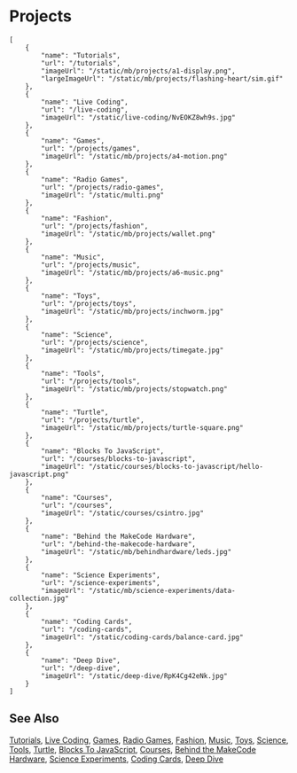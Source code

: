 # Projects

```codecard
[
    {
        "name": "Tutorials",
        "url": "/tutorials",
        "imageUrl": "/static/mb/projects/a1-display.png",
        "largeImageUrl": "/static/mb/projects/flashing-heart/sim.gif"
    },
    {
        "name": "Live Coding",
        "url": "/live-coding",
        "imageUrl": "/static/live-coding/NvEOKZ8wh9s.jpg"
    },
    {
        "name": "Games",
        "url": "/projects/games",
        "imageUrl": "/static/mb/projects/a4-motion.png"
    },
    {
        "name": "Radio Games",
        "url": "/projects/radio-games",
        "imageUrl": "/static/multi.png"
    },
    {
        "name": "Fashion",
        "url": "/projects/fashion",
        "imageUrl": "/static/mb/projects/wallet.png"
    },
    {
        "name": "Music",
        "url": "/projects/music",
        "imageUrl": "/static/mb/projects/a6-music.png"
    },
    {
        "name": "Toys",
        "url": "/projects/toys",
        "imageUrl": "/static/mb/projects/inchworm.jpg"
    },
    {
        "name": "Science",
        "url": "/projects/science",
        "imageUrl": "/static/mb/projects/timegate.jpg"
    },
    {
        "name": "Tools",
        "url": "/projects/tools",
        "imageUrl": "/static/mb/projects/stopwatch.png"
    },
    {
        "name": "Turtle",
        "url": "/projects/turtle",
        "imageUrl": "/static/mb/projects/turtle-square.png"
    },
    {
        "name": "Blocks To JavaScript",
        "url": "/courses/blocks-to-javascript",
        "imageUrl": "/static/courses/blocks-to-javascript/hello-javascript.png"
    },
    {
        "name": "Courses",
        "url": "/courses",
        "imageUrl": "/static/courses/csintro.jpg"
    },
    {
        "name": "Behind the MakeCode Hardware",
        "url": "/behind-the-makecode-hardware",
        "imageUrl": "/static/mb/behindhardware/leds.jpg"
    },
    {
        "name": "Science Experiments",
        "url": "/science-experiments",
        "imageUrl": "/static/mb/science-experiments/data-collection.jpg"
    },
    {
        "name": "Coding Cards",
        "url": "/coding-cards",
        "imageUrl": "/static/coding-cards/balance-card.jpg"
    },
    {
        "name": "Deep Dive",
        "url": "/deep-dive",
        "imageUrl": "/static/deep-dive/RpK4Cg42eNk.jpg"
    }
]
```

## See Also

[Tutorials](/tutorials),
[Live Coding](/live-coding),
[Games](/projects/games),
[Radio Games](/projects/radio-games),
[Fashion](/projects/fashion),
[Music](/projects/music),
[Toys](/projects/toys),
[Science](/projects/science),
[Tools](/projects/tools),
[Turtle](/projects/turtle),
[Blocks To JavaScript](/courses/blocks-to-javascript),
[Courses](/courses),
[Behind the MakeCode Hardware](/behind-the-makecode-hardware),
[Science Experiments](/science-experiments),
[Coding Cards](/coding-cards),
[Deep Dive](/deep-dive)

